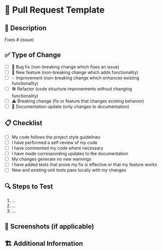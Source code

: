 # 🚀 Pull Request Template

## 📌 Description
<!-- Please include a summary of the changes and the related issue number if applicable. -->

Fixes # (issue)

## ✅ Type of Change
<!-- Select the relevant option by replacing [ ] with [x]. -->

- [ ] 🐞 Bug fix (non-breaking change which fixes an issue)
- [ ] 🚀 New feature (non-breaking change which adds functionality)
- [ ] 💡 Improvement (non-breaking change which enhances existing functionality)
- [ ] 🛠 Refactor (code structure improvements without changing functionality)
- [ ] ⚠️ Breaking change (fix or feature that changes existing behavior)
- [ ] 📄 Documentation update (only changes to documentation)

## 📋 Checklist
<!-- Ensure that your PR meets the following requirements by replacing [ ] with [x]. -->

- [ ] My code follows the project style guidelines
- [ ] I have performed a self-review of my code
- [ ] I have commented my code where necessary
- [ ] I have made corresponding updates to the documentation
- [ ] My changes generate no new warnings
- [ ] I have added tests that prove my fix is effective or that my feature works
- [ ] New and existing unit tests pass locally with my changes

## 🔍 Steps to Test
<!-- Please describe the steps to test the changes in this PR. -->

1. ...
2. ...
3. ...

## 📸 Screenshots (if applicable)
<!-- Add screenshots or GIFs to showcase changes if applicable. -->

## 🏗 Additional Information
<!-- Add any other information about the PR here. -->
